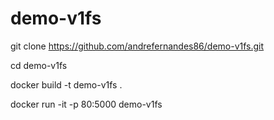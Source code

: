 # demo-v1fs

git clone https://github.com/andrefernandes86/demo-v1fs.git

cd demo-v1fs

docker build -t demo-v1fs .

docker run -it -p 80:5000 demo-v1fs
